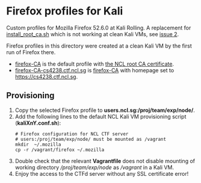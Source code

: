 # Firefox profiles for Kali

Custom profiles for Mozilla Firefox 52.6.0 at Kali Rolling. A replacement for [install_root_ca.sh](../install_root_ca.sh) which is not working at clean Kali VMs, see [issue 2](https://github.com/nus-ncl/ctfd-deployment/issues/2).

Firefox profiles in this directory were created at a clean Kali VM by the first run of Firefox there.

- [firefox-CA](firefox-CA/) is the default profile with [the NCL root CA certificate](../../server_scripts/rootCA.pem).
- [firefox-CA-cs4238.ctf.ncl.sg](firefox-CA-cs4238.ctf.ncl.sg/) is [firefox-CA](firefox-CA/) with homepage set to https://cs4238.ctf.ncl.sg.

## Provisioning

1. Copy the selected Firefox profile to **users.ncl.sg:/proj/team/exp/node/**.
1. Add the following lines to the default NCL Kali VM provisioning script (**kaliXnY.conf.sh**):
    ~~~~
    # Firefox configuration for NCL CTF server
    # users:/proj/team/exp/node/ must be mounted as /vagrant
    mkdir  ~/.mozilla
    cp -r /vagrant/firefox ~/.mozilla
    ~~~~
1. Double check that the relevant **Vagrantfile** does not disable mounting of working directory */proj/team/exp/node* as */vagrant* in a Kali VM.
1. Enjoy the access to the CTFd server without any SSL certificate error!
